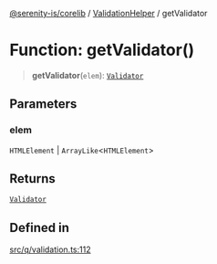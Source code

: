 [@serenity-is/corelib](../../../README.md) / [ValidationHelper](../README.md) / getValidator

# Function: getValidator()

> **getValidator**(`elem`): [`Validator`](../../../classes/Validator.md)

## Parameters

### elem

`HTMLElement` | `ArrayLike`\<`HTMLElement`\>

## Returns

[`Validator`](../../../classes/Validator.md)

## Defined in

[src/q/validation.ts:112](https://github.com/serenity-is/serenity/blob/master/packages/corelib/src/q/validation.ts#L112)
